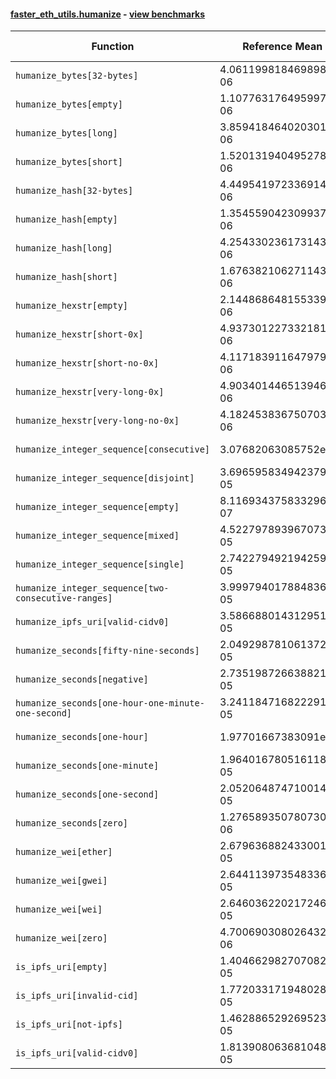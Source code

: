 #### [faster_eth_utils.humanize](https://github.com/BobTheBuidler/faster-eth-utils/blob/master/faster_eth_utils/humanize.py) - [view benchmarks](https://github.com/BobTheBuidler/faster-eth-utils/blob/master/benchmarks/test_humanize_benchmarks.py)

| Function | Reference Mean | Faster Mean | % Change | Speedup (%) | x Faster | Faster |
|----------|---------------|-------------|----------|-------------|----------|--------|
| `humanize_bytes[32-bytes]` | 4.061199818469898e-06 | 2.616048087242845e-06 | 35.58% | 55.24% | 1.55x | ✅ |
| `humanize_bytes[empty]` | 1.1077631764959971e-06 | 8.679536582174621e-07 | 21.65% | 27.63% | 1.28x | ✅ |
| `humanize_bytes[long]` | 3.859418464020301e-06 | 2.4372967445591595e-06 | 36.85% | 58.35% | 1.58x | ✅ |
| `humanize_bytes[short]` | 1.5201319404952783e-06 | 1.1691796616883424e-06 | 23.09% | 30.02% | 1.30x | ✅ |
| `humanize_hash[32-bytes]` | 4.449541972336914e-06 | 2.6064214684330474e-06 | 41.42% | 70.71% | 1.71x | ✅ |
| `humanize_hash[empty]` | 1.354559042309937e-06 | 8.594545442986408e-07 | 36.55% | 57.61% | 1.58x | ✅ |
| `humanize_hash[long]` | 4.254330236173143e-06 | 2.413170113948139e-06 | 43.28% | 76.30% | 1.76x | ✅ |
| `humanize_hash[short]` | 1.6763821062711436e-06 | 1.17528589682409e-06 | 29.89% | 42.64% | 1.43x | ✅ |
| `humanize_hexstr[empty]` | 2.1448686481553397e-06 | 6.707146773528061e-07 | 68.73% | 219.79% | 3.20x | ✅ |
| `humanize_hexstr[short-0x]` | 4.937301227332181e-06 | 2.1870773076077145e-06 | 55.70% | 125.75% | 2.26x | ✅ |
| `humanize_hexstr[short-no-0x]` | 4.117183911647979e-06 | 1.7512794286559436e-06 | 57.46% | 135.10% | 2.35x | ✅ |
| `humanize_hexstr[very-long-0x]` | 4.903401446513946e-06 | 2.211104190893019e-06 | 54.91% | 121.76% | 2.22x | ✅ |
| `humanize_hexstr[very-long-no-0x]` | 4.182453836750703e-06 | 1.7506840149787259e-06 | 58.14% | 138.90% | 2.39x | ✅ |
| `humanize_integer_sequence[consecutive]` | 3.07682063085752e-05 | 2.4659278575625437e-05 | 19.85% | 24.77% | 1.25x | ✅ |
| `humanize_integer_sequence[disjoint]` | 3.6965958349423795e-05 | 2.948334634529144e-05 | 20.24% | 25.38% | 1.25x | ✅ |
| `humanize_integer_sequence[empty]` | 8.116934375833296e-07 | 6.406133946013847e-07 | 21.08% | 26.71% | 1.27x | ✅ |
| `humanize_integer_sequence[mixed]` | 4.522797893967073e-05 | 3.6687587312987146e-05 | 18.88% | 23.28% | 1.23x | ✅ |
| `humanize_integer_sequence[single]` | 2.7422794921942598e-05 | 2.0543007548594826e-05 | 25.09% | 33.49% | 1.33x | ✅ |
| `humanize_integer_sequence[two-consecutive-ranges]` | 3.9997940178848366e-05 | 3.264093921986813e-05 | 18.39% | 22.54% | 1.23x | ✅ |
| `humanize_ipfs_uri[valid-cidv0]` | 3.586688014312951e-05 | 3.3219584334963135e-05 | 7.38% | 7.97% | 1.08x | ✅ |
| `humanize_seconds[fifty-nine-seconds]` | 2.049298781061372e-05 | 1.841797235545342e-05 | 10.13% | 11.27% | 1.11x | ✅ |
| `humanize_seconds[negative]` | 2.7351987266388212e-05 | 1.8022905911019975e-05 | 34.11% | 51.76% | 1.52x | ✅ |
| `humanize_seconds[one-hour-one-minute-one-second]` | 3.241184716822291e-05 | 2.0088766447850582e-05 | 38.02% | 61.34% | 1.61x | ✅ |
| `humanize_seconds[one-hour]` | 1.97701667383091e-05 | 1.727179621417428e-05 | 12.64% | 14.47% | 1.14x | ✅ |
| `humanize_seconds[one-minute]` | 1.964016780516118e-05 | 1.8505355587735834e-05 | 5.78% | 6.13% | 1.06x | ✅ |
| `humanize_seconds[one-second]` | 2.0520648747100142e-05 | 1.8373306417118406e-05 | 10.46% | 11.69% | 1.12x | ✅ |
| `humanize_seconds[zero]` | 1.2765893507807303e-06 | 1.012636350550291e-06 | 20.68% | 26.07% | 1.26x | ✅ |
| `humanize_wei[ether]` | 2.6796368824330017e-05 | 2.6087828619350336e-05 | 2.64% | 2.72% | 1.03x | ✅ |
| `humanize_wei[gwei]` | 2.6441139735483363e-05 | 2.5462849952093283e-05 | 3.70% | 3.84% | 1.04x | ✅ |
| `humanize_wei[wei]` | 2.6460362202172468e-05 | 2.4952286902133315e-05 | 5.70% | 6.04% | 1.06x | ✅ |
| `humanize_wei[zero]` | 4.700690308026432e-06 | 4.028591328890948e-06 | 14.30% | 16.68% | 1.17x | ✅ |
| `is_ipfs_uri[empty]` | 1.4046629827070821e-05 | 1.4030343603273537e-05 | 0.12% | 0.12% | 1.00x | ✅ |
| `is_ipfs_uri[invalid-cid]` | 1.7720331719480287e-05 | 1.6711609417466733e-05 | 5.69% | 6.04% | 1.06x | ✅ |
| `is_ipfs_uri[not-ipfs]` | 1.4628865292695234e-05 | 1.4722560690922138e-05 | -0.64% | -0.64% | 0.99x | ❌ |
| `is_ipfs_uri[valid-cidv0]` | 1.8139080636810482e-05 | 1.6743407824917244e-05 | 7.69% | 8.34% | 1.08x | ✅ |
